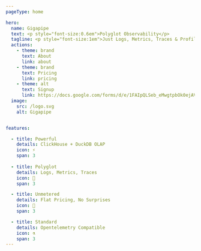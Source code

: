 ```yaml
---
pageType: home

hero:
  name: Gigapipe
  text: <p style="font-size:0.6em">Polyglot Observability</p>
  tagline: <p style="font-size:1em">Just Logs, Metrics, Traces & Profiles</p>
  actions:
    - theme: brand
      text: About
      link: about
    - theme: brand
      text: Pricing
      link: pricing
    - theme: alt
      text: Signup
      link: https://docs.google.com/forms/d/e/1FAIpQLSeb_eMwgtpbOk0ejAVW7ihKAzkt0WKnLwCQFyHkIzl5DAU2ig/viewform
  image:
    src: /logo.svg
    alt: Gigapipe    


features:

  - title: Powerful
    details: ClickHouse + DuckDB OLAP
    icon: ⚡
    span: 3
    
  - title: Polyglot
    details: Logs, Metrics, Traces
    icon: 💬
    span: 3

  - title: Unmetered
    details: Flat Pricing, No Surprises
    icon: 💸
    span: 3

  - title: Standard
    details: Opentelemetry Compatible
    icon: ⚗️
    span: 3
---
```


<style>
  .flex-center {
    justify-content: center;
    align-items: center;
    display: flex;
    margin-bottom: 10px;
  }
</style>
